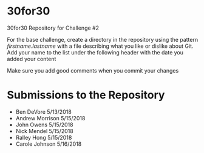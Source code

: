 # 30for30
30for30 Repository for Challenge #2

For the base challenge, create a directory in the repository using the pattern
_firstname.lastname_ with a file describing what you like or dislike about Git.
Add your name to the list under the following header with the date you added
your content

Make sure you add good comments when you commit your changes

# Submissions to the Repository
  - Ben DeVore 5/13/2018
  - Andrew Morrison 5/15/2018
  - John Owens 5/15/2018
  - Nick Mendel 5/15/2018
  - Ralley Hong 5/15/2018
  - Carole Johnson 5/16/2018
  
